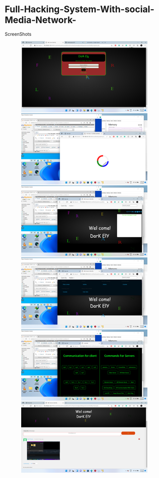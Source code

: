 # Full-Hacking-System-With-social-Media-Network-

ScreenShots

<div align="center">
    <img src="Screenshot (12).png" width="400px"</img> 
</div>

<div align="center">
    <img src="Screenshot (5).png" width="400px"</img> 
</div>


<div align="center">
    <img src="Screenshot (7).png" width="400px"</img> 
</div>

<div align="center">
    <img src="Screenshot (8).png" width="400px"</img> 
</div>



<div align="center">
    <img src="Screenshot (10).png" width="400px"</img> 
</div>

<div align="center">
    <img src="Screenshot (11).png" width="400px"</img> 
</div>
